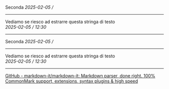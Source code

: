 
Seconda 
*2025-02-05 /* 

---

Vediamo se riesco ad estrarre questa stringa di testo  
*2025-02-05 /* *12:30*

---

Seconda 
*2025-02-05 /* 

---

Vediamo se riesco ad estrarre questa stringa di testo  
*2025-02-05 /* *12:30*

---
[GitHub - markdown-it/markdown-it: Markdown parser, done right. 100% CommonMark support, extensions, syntax plugins & high speed](https://github.com/markdown-it/markdown-it)